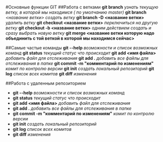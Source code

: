 #Основные функции GIT
##Работа с ветками
**git branch**  *узнать текущую ветку, в которой мы находимся ( по умолчанию master)*
**git branch** *<название ветки> создать ветку*
**git branch -D <название ветки>** *удалить ветку*
**git checkout <название ветки>**  *перключиться на другую ветку*
**git checkout -b <название ветки>** *одним действием создать и сразу выбрать новую ветку*
**git merge <название ветки которую надо объединить с той веткой в которой мы находимся сейчас>**

##Cамые частые команды
**git --help**  *возможности и список возможных команд*
**git status** *текущий статус что происходит*
**git add <имя файла>** *добавить файл для отслеживания*
**git add .**  *добавить все файлы для отслеживания в папке*
**git commit -m "комментарий по изменениям"**  *комит по контролю версии*
**git init** *создать локальный репозиторий*
**git log** *список всех комитов*
**git diff** *изменения*

##Работа с удаленным репозиторием
- **git --help**  *возможности и список возможных команд*
- **git status** *текущий статус что происходит*
- **git add <имя файла>** *добавить файл для отслеживания*
- **git add .**  *добавить все файлы для отслеживания в папке*
- **git commit -m "комментарий по изменениям"**  *комит по контролю версии*
- **git init** *создать локальный репозиторий*
- **git log** *список всех комитов*
- **git diff** *изменения* 
